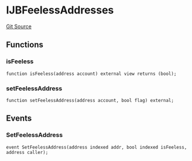 # IJBFeelessAddresses
[Git Source](https://github.com/Bananapus/nana-core/blob/2998dca2fbd2658e2c8791d6dc8348147d69e28e/src/interfaces/IJBFeelessAddresses.sol)


## Functions
### isFeeless


```solidity
function isFeeless(address account) external view returns (bool);
```

### setFeelessAddress


```solidity
function setFeelessAddress(address account, bool flag) external;
```

## Events
### SetFeelessAddress

```solidity
event SetFeelessAddress(address indexed addr, bool indexed isFeeless, address caller);
```

